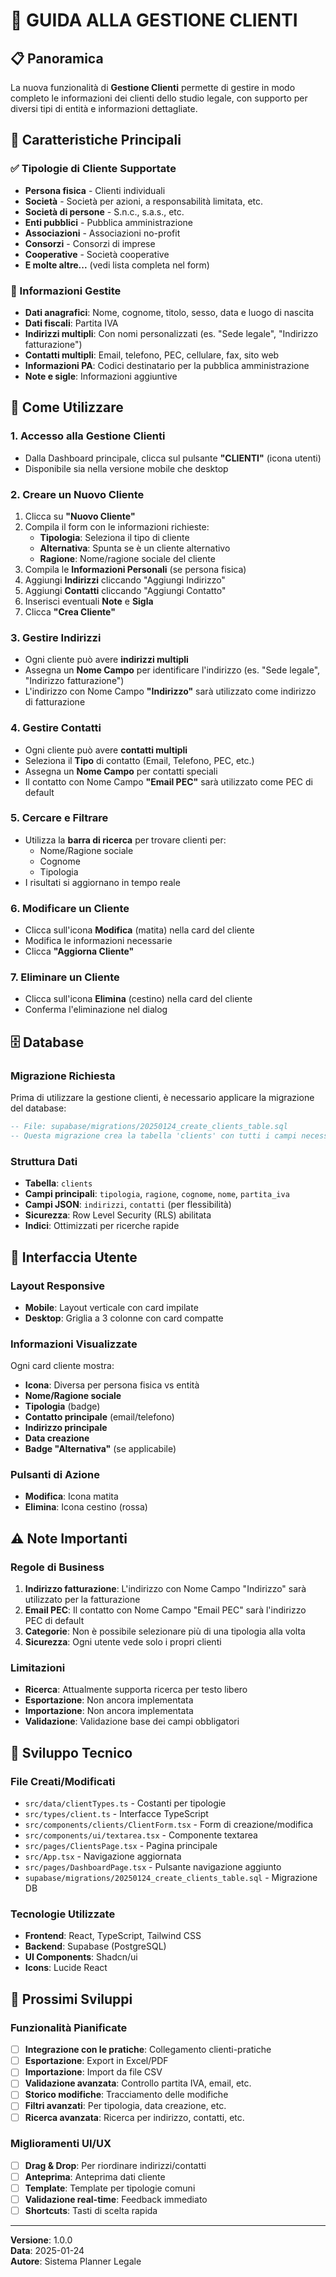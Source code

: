 # 👥 GUIDA ALLA GESTIONE CLIENTI

## 📋 Panoramica

La nuova funzionalità di **Gestione Clienti** permette di gestire in modo completo le informazioni dei clienti dello studio legale, con supporto per diversi tipi di entità e informazioni dettagliate.

## 🚀 Caratteristiche Principali

### ✅ Tipologie di Cliente Supportate
- **Persona fisica** - Clienti individuali
- **Società** - Società per azioni, a responsabilità limitata, etc.
- **Società di persone** - S.n.c., s.a.s., etc.
- **Enti pubblici** - Pubblica amministrazione
- **Associazioni** - Associazioni no-profit
- **Consorzi** - Consorzi di imprese
- **Cooperative** - Società cooperative
- **E molte altre...** (vedi lista completa nel form)

### 📝 Informazioni Gestite
- **Dati anagrafici**: Nome, cognome, titolo, sesso, data e luogo di nascita
- **Dati fiscali**: Partita IVA
- **Indirizzi multipli**: Con nomi personalizzati (es. "Sede legale", "Indirizzo fatturazione")
- **Contatti multipli**: Email, telefono, PEC, cellulare, fax, sito web
- **Informazioni PA**: Codici destinatario per la pubblica amministrazione
- **Note e sigle**: Informazioni aggiuntive

## 🎯 Come Utilizzare

### 1. **Accesso alla Gestione Clienti**
- Dalla Dashboard principale, clicca sul pulsante **"CLIENTI"** (icona utenti)
- Disponibile sia nella versione mobile che desktop

### 2. **Creare un Nuovo Cliente**
1. Clicca su **"Nuovo Cliente"**
2. Compila il form con le informazioni richieste:
   - **Tipologia**: Seleziona il tipo di cliente
   - **Alternativa**: Spunta se è un cliente alternativo
   - **Ragione**: Nome/ragione sociale del cliente
3. Compila le **Informazioni Personali** (se persona fisica)
4. Aggiungi **Indirizzi** cliccando "Aggiungi Indirizzo"
5. Aggiungi **Contatti** cliccando "Aggiungi Contatto"
6. Inserisci eventuali **Note** e **Sigla**
7. Clicca **"Crea Cliente"**

### 3. **Gestire Indirizzi**
- Ogni cliente può avere **indirizzi multipli**
- Assegna un **Nome Campo** per identificare l'indirizzo (es. "Sede legale", "Indirizzo fatturazione")
- L'indirizzo con Nome Campo **"Indirizzo"** sarà utilizzato come indirizzo di fatturazione

### 4. **Gestire Contatti**
- Ogni cliente può avere **contatti multipli**
- Seleziona il **Tipo** di contatto (Email, Telefono, PEC, etc.)
- Assegna un **Nome Campo** per contatti speciali
- Il contatto con Nome Campo **"Email PEC"** sarà utilizzato come PEC di default

### 5. **Cercare e Filtrare**
- Utilizza la **barra di ricerca** per trovare clienti per:
  - Nome/Ragione sociale
  - Cognome
  - Tipologia
- I risultati si aggiornano in tempo reale

### 6. **Modificare un Cliente**
- Clicca sull'icona **Modifica** (matita) nella card del cliente
- Modifica le informazioni necessarie
- Clicca **"Aggiorna Cliente"**

### 7. **Eliminare un Cliente**
- Clicca sull'icona **Elimina** (cestino) nella card del cliente
- Conferma l'eliminazione nel dialog

## 🗄️ Database

### Migrazione Richiesta
Prima di utilizzare la gestione clienti, è necessario applicare la migrazione del database:

```sql
-- File: supabase/migrations/20250124_create_clients_table.sql
-- Questa migrazione crea la tabella 'clients' con tutti i campi necessari
```

### Struttura Dati
- **Tabella**: `clients`
- **Campi principali**: `tipologia`, `ragione`, `cognome`, `nome`, `partita_iva`
- **Campi JSON**: `indirizzi`, `contatti` (per flessibilità)
- **Sicurezza**: Row Level Security (RLS) abilitata
- **Indici**: Ottimizzati per ricerche rapide

## 🎨 Interfaccia Utente

### Layout Responsive
- **Mobile**: Layout verticale con card impilate
- **Desktop**: Griglia a 3 colonne con card compatte

### Informazioni Visualizzate
Ogni card cliente mostra:
- **Icona**: Diversa per persona fisica vs entità
- **Nome/Ragione sociale**
- **Tipologia** (badge)
- **Contatto principale** (email/telefono)
- **Indirizzo principale**
- **Data creazione**
- **Badge "Alternativa"** (se applicabile)

### Pulsanti di Azione
- **Modifica**: Icona matita
- **Elimina**: Icona cestino (rossa)

## ⚠️ Note Importanti

### Regole di Business
1. **Indirizzo fatturazione**: L'indirizzo con Nome Campo "Indirizzo" sarà utilizzato per la fatturazione
2. **Email PEC**: Il contatto con Nome Campo "Email PEC" sarà l'indirizzo PEC di default
3. **Categorie**: Non è possibile selezionare più di una tipologia alla volta
4. **Sicurezza**: Ogni utente vede solo i propri clienti

### Limitazioni
- **Ricerca**: Attualmente supporta ricerca per testo libero
- **Esportazione**: Non ancora implementata
- **Importazione**: Non ancora implementata
- **Validazione**: Validazione base dei campi obbligatori

## 🔧 Sviluppo Tecnico

### File Creati/Modificati
- `src/data/clientTypes.ts` - Costanti per tipologie
- `src/types/client.ts` - Interfacce TypeScript
- `src/components/clients/ClientForm.tsx` - Form di creazione/modifica
- `src/components/ui/textarea.tsx` - Componente textarea
- `src/pages/ClientsPage.tsx` - Pagina principale
- `src/App.tsx` - Navigazione aggiornata
- `src/pages/DashboardPage.tsx` - Pulsante navigazione aggiunto
- `supabase/migrations/20250124_create_clients_table.sql` - Migrazione DB

### Tecnologie Utilizzate
- **Frontend**: React, TypeScript, Tailwind CSS
- **Backend**: Supabase (PostgreSQL)
- **UI Components**: Shadcn/ui
- **Icons**: Lucide React

## 🚀 Prossimi Sviluppi

### Funzionalità Pianificate
- [ ] **Integrazione con le pratiche**: Collegamento clienti-pratiche
- [ ] **Esportazione**: Export in Excel/PDF
- [ ] **Importazione**: Import da file CSV
- [ ] **Validazione avanzata**: Controllo partita IVA, email, etc.
- [ ] **Storico modifiche**: Tracciamento delle modifiche
- [ ] **Filtri avanzati**: Per tipologia, data creazione, etc.
- [ ] **Ricerca avanzata**: Ricerca per indirizzo, contatti, etc.

### Miglioramenti UI/UX
- [ ] **Drag & Drop**: Per riordinare indirizzi/contatti
- [ ] **Anteprima**: Anteprima dati cliente
- [ ] **Template**: Template per tipologie comuni
- [ ] **Validazione real-time**: Feedback immediato
- [ ] **Shortcuts**: Tasti di scelta rapida

---

**Versione**: 1.0.0  
**Data**: 2025-01-24  
**Autore**: Sistema Planner Legale
